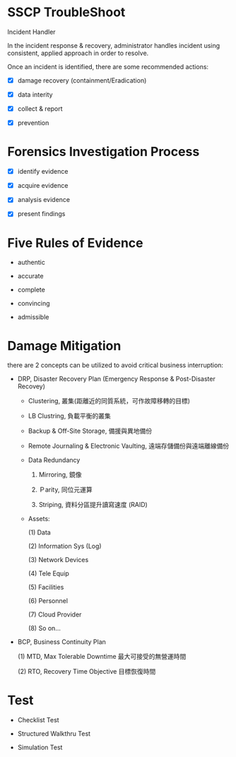 # SSCP TroubleShoot

Incident Handler

In the incident response & recovery, administrator handles incident using consistent, applied approach in order to resolve.

Once an incident is identified, there are some recommended actions:

- [x] damage recovery (containment/Eradication)

- [x] data interity

- [x] collect & report

- [x] prevention

# Forensics Investigation Process

- [x] identify evidence

- [x] acquire evidence

- [x] analysis evidence

- [x] present findings

# Five Rules of Evidence

* authentic

* accurate

* complete

* convincing
 
* admissible

# Damage Mitigation 

there are 2 concepts can be utilized to avoid critical business interruption:

* DRP, Disaster Recovery Plan (Emergency Response & Post-Disaster Recovey)

  * Clustering, 叢集(距離近的同質系統，可作故障移轉的目標)
  
  * LB Clustring, 負載平衡的叢集

  * Backup & Off-Site Storage, 備援與異地備份
  
  * Remote Journaling & Electronic Vaulting, 遠端存儲備份與遠端離線備份
  
  * Data Redundancy 
  
     1. Mirroring, 鏡像 
     
     2. Ｐarity, 同位元運算
     
     3. Striping, 資料分區提升讀寫速度 (RAID)

  * Assets:
  
    (1) Data
  
    (2) Information Sys (Log)
  
    (3) Network Devices
  
    (4) Tele Equip
  
    (5) Facilities
   
    (6) Personnel
   
    (7) Cloud Provider
  
    (8) So on...

* BCP, Business Continuity Plan

  (1) MTD, Max Tolerable Downtime 最大可接受的無營運時間
  
  (2) RTO, Recovery Time Objective 目標恢復時間
  
# Test

* Checklist Test

* Structured Walkthru Test

* Simulation Test




